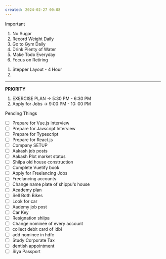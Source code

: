 ```yaml
---
created: 2024-02-27 00:08
---
```


> [!important]
>
> 1. No Sugar
> 2. Record Weight Daily
> 3. Go to Gym Daily
> 4. Drink Plenty of Water
> 5. Make Todo Everyday
> 6. Focus on Retiring


1. Stepper Layout - 4 Hour 
2. 

****


**PRIORITY**

1. EXERCISE PLAN -> 5:30 PM - 6:30 PM
2. Apply for Jobs -> 9:00 PM - 10: 00 PM

Pending Things

- [ ] Prepare for Vue.js Interview
- [ ] Prepare for Javscript Interview
- [ ] Prepare for Typescript
- [ ] Prepare for React.js
- [ ] Company SETUP
- [ ] Aakash job posts
- [ ] Aakash Plot market status
- [ ] Shilpa old house construction
- [ ] Complete Vuetify book
- [ ] Apply for Freelancing Jobs
- [ ] Freelancing accounts
- [ ] Change name plate of shippu's house 
- [ ] Academy plan 
- [ ] Sell Both Bikes
- [ ] Look for car
- [ ] Aademy job post
- [ ] Car Key 
- [ ] Resignation shilpa
- [ ] Change nominee of every account
- [ ] collect debit card of idbi
- [ ] add nominee in hdfc 
- [ ] Study Corporate Tax
- [ ] dentish appointment
- [ ] Siya Passport